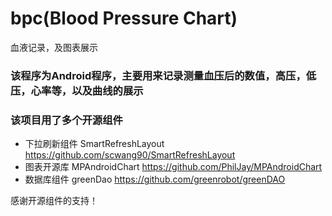 # bpc(Blood Pressure Chart)
血液记录，及图表展示

### 该程序为Android程序，主要用来记录测量血压后的数值，高压，低压，心率等，以及曲线的展示

### 该项目用了多个开源组件

- 下拉刷新组件
SmartRefreshLayout  https://github.com/scwang90/SmartRefreshLayout
- 图表开源库
MPAndroidChart   https://github.com/PhilJay/MPAndroidChart
- 数据库组件
greenDao    https://github.com/greenrobot/greenDAO

感谢开源组件的支持！
